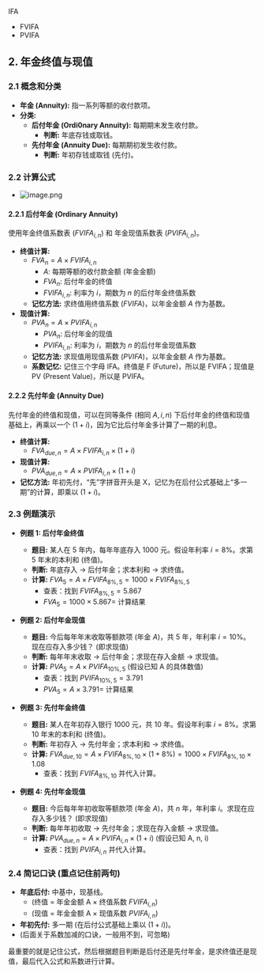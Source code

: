 IFA
- FVIFA
- PVIFA
## 2. 年金终值与现值
### 2.1 概念和分类
* **年金 (Annuity):** 指一系列等额的收付款项。
* **分类:**
    * **后付年金 (Ordi0nary Annuity):** 每期期末发生收付款。
        * **判断:** 年底存钱或取钱。
    * **先付年金 (Annuity Due):** 每期期初发生收付款。
        * **判断:** 年初存钱或取钱 (先付)。

### 2.2 计算公式
- ![image.png](https://raw.githubusercontent.com/SAMLAY-c/obsidian-photos/university/img/20250503090236510.png)


#### 2.2.1 后付年金 (Ordinary Annuity)
使用年金终值系数表 ($FVIFA_{i,n}$) 和 年金现值系数表 ($PVIFA_{i,n}$)。
* **终值计算:**
    * $FVA_n = A \times FVIFA_{i,n}$
        * $A$: 每期等额的收付款金额 (年金金额)
        * $FVA_n$: 后付年金的终值
        * $FVIFA_{i,n}$: 利率为 $i$，期数为 $n$ 的后付年金终值系数
    * **记忆方法:** 求终值用终值系数 ($FVIFA$)，以年金金额 $A$ 作为基数。
* **现值计算:**
    * $PVA_n = A \times PVIFA_{i,n}$
        * $PVA_n$: 后付年金的现值
        * $PVIFA_{i,n}$: 利率为 $i$，期数为 $n$ 的后付年金现值系数
    * **记忆方法:** 求现值用现值系数 ($PVIFA$)，以年金金额 $A$ 作为基数。
    * **系数记忆:** 记住三个字母 IFA。终值是 F (Future)，所以是 FVIFA；现值是 PV (Present Value)，所以是 PVIFA。

#### 2.2.2 先付年金 (Annuity Due)
先付年金的终值和现值，可以在同等条件 (相同 $A, i, n$) 下后付年金的终值和现值基础上，再乘以一个 $(1+i)$，因为它比后付年金多计算了一期的利息。

* **终值计算:**
    * $FVA_{due,n} = A \times FVIFA_{i,n} \times (1+i)$
* **现值计算:**
    * $PVA_{due,n} = A \times PVIFA_{i,n} \times (1+i)$
* **记忆方法:** 年初先付，“先”字拼音开头是 X，记忆为在后付公式基础上“多一期”的计算，即乘以 $(1+i)$。

### 2.3 例题演示

* **例题 1: 后付年金终值**
    * **题目:** 某人在 5 年内，每年年底存入 1000 元。假设年利率 $i = 8\%$。求第 5 年末的本利和 (终值)。
    * **判断:** 年底存入 → 后付年金；求本利和 → 求终值。
    * **计算:** $FVA_5 = A \times FVIFA_{8\%,5} = 1000 \times FVIFA_{8\%,5}$
        * 查表：找到 $FVIFA_{8\%,5} = 5.867$
        * $FVA_5 = 1000 \times 5.867 =$ 计算结果

* **例题 2: 后付年金现值**
    * **题目:** 今后每年年末收取等额款项 (年金 $A$)，共 5 年，年利率 $i = 10\%$。现在应存入多少钱？ (即求现值)
    * **判断:** 每年年末收取 → 后付年金；求现在存入金额 → 求现值。
    * **计算:** $PVA_5 = A \times PVIFA_{10\%,5}$ (假设已知 A 的具体数值)
        * 查表：找到 $PVIFA_{10\%,5} = 3.791$
        * $PVA_5 = A \times 3.791 =$ 计算结果

* **例题 3: 先付年金终值**
    * **题目:** 某人在年初存入银行 1000 元，共 10 年。假设年利率 $i = 8\%$。求第 10 年末的本利和 (终值)。
    * **判断:** 年初存入 → 先付年金；求本利和 → 求终值。
    * **计算:** $FVA_{due,10} = A \times FVIFA_{8\%,10} \times (1+8\%) = 1000 \times FVIFA_{8\%,10} \times 1.08$
        * 查表：找到 $FVIFA_{8\%,10}$ 并代入计算。

* **例题 4: 先付年金现值**
    * **题目:** 今后每年年初收取等额款项 (年金 $A$)，共 $n$ 年，年利率 $i$。求现在应存入多少钱？ (即求现值)
    * **判断:** 每年年初收取 → 先付年金；求现在存入金额 → 求现值。
    * **计算:** $PVA_{due,n} = A \times PVIFA_{i,n} \times (1+i)$ (假设已知 A, n, i)
        * 查表：找到 $PVIFA_{i,n}$ 并代入计算。

### 2.4 简记口诀 (重点记住前两句)
* **年底后付:** 中基中，现基线。
    * (终值 = 年金金额 A × 终值系数 $FVIFA_{i,n}$)
    * (现值 = 年金金额 A × 现值系数 $PVIFA_{i,n}$)
* **年初先付:** 多一期 (在后付公式基础上乘以 $(1+i)$)。
* (后面关于系数加减的口诀，一般用不到，可忽略)

最重要的就是记住公式，然后根据题目判断是后付还是先付年金，是求终值还是现值，最后代入公式和系数进行计算。